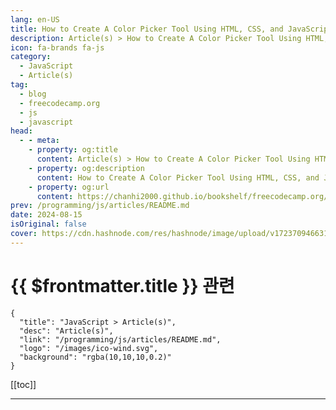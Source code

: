 ```yaml
---
lang: en-US
title: How to Create A Color Picker Tool Using HTML, CSS, and JavaScript
description: Article(s) > How to Create A Color Picker Tool Using HTML, CSS, and JavaScript
icon: fa-brands fa-js
category: 
  - JavaScript
  - Article(s)
tag: 
  - blog
  - freecodecamp.org
  - js
  - javascript
head:
  - - meta:
    - property: og:title
      content: Article(s) > How to Create A Color Picker Tool Using HTML, CSS, and JavaScript
    - property: og:description
      content: How to Create A Color Picker Tool Using HTML, CSS, and JavaScript
    - property: og:url
      content: https://chanhi2000.github.io/bookshelf/freecodecamp.org/create-color-picker-using-html-css-and-javascript.html
prev: /programming/js/articles/README.md
date: 2024-08-15
isOriginal: false
cover: https://cdn.hashnode.com/res/hashnode/image/upload/v1723709466316/80aae148-6211-4070-ba33-eb4290408912.png
---
```


# {{ $frontmatter.title }} 관련

```component VPCard
{
  "title": "JavaScript > Article(s)",
  "desc": "Article(s)",
  "link": "/programming/js/articles/README.md",
  "logo": "/images/ico-wind.svg",
  "background": "rgba(10,10,10,0.2)"
}
```

[[toc]]

---

<SiteInfo
  name="How to Create A Color Picker Tool Using HTML, CSS, and JavaScript"
  desc="Have you ever wanted to create your own interactive tools using just HTML, CSS, and JavaScript? In this article, we'll create a fun and straightforward project: a color picker tool. This handy little tool will let users select any color they like and..."
  url="https://freecodecamp.org/news/create-color-picker-using-html-css-and-javascript/"
  logo="https://cdn.freecodecamp.org/universal/favicons/favicon.ico"
  preview="https://cdn.hashnode.com/res/hashnode/image/upload/v1723709466316/80aae148-6211-4070-ba33-eb4290408912.png"/>

<!-- TODO: 작성 -->

